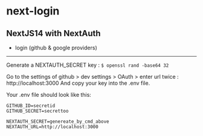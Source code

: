 # next-login

## NextJS14 with NextAuth 

- login (github & google providers)

---

Generate a NEXTAUTH_SECRET key :
`$ openssl rand -base64 32`

Go to the settings of github > dev settings > OAuth > enter url twice : http://localhost:3000 
And copy your key into the .env file.

Your .env file should look like this:

```
GITHUB_ID=secretid
GITHUB_SECRET=secrettoo

NEXTAUTH_SECRET=genereate_by_cmd_above
NEXTAUTH_URL=http://localhost:3000
```

